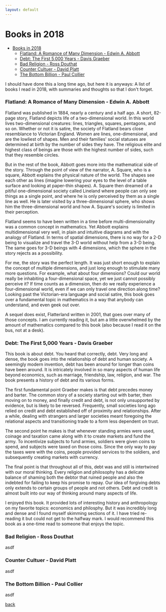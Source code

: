 ```yaml
---
layout: default
---
```

# Books in 2018

- [Books in 2018](#books-in-2018)
    - [Flatland: A Romance of Many Dimension - Edwin A. Abbott](#flatland-a-romance-of-many-dimension---edwin-a-abbott)
    - [Debt: The First 5,000 Years - Davis Graeber](#debt-the-first-5000-years---davis-graeber)
    - [Bad Religion - Ross Douthat](#bad-religion---ross-douthat)
    - [Counter Cultuer - David Platt](#counter-cultuer---david-platt)
    - [The Bottom Billion - Paul Collier](#the-bottom-billion---paul-collier)


I should have done this a long time ago, but here it is anyways: A list of books I read in 2018, with summaries and thoughts so that I don't forget.

### Flatland: A Romance of Many Dimension - Edwin A. Abbott

Flatland was published in 1884, nearly a century and a half ago. A short, 82-page story, Flatland depicts life of a two-dimensional world. In this world lives two-dimensional creatures: lines, triangles, squares, pentagons, and so on. Whether or not it is satire, the society of Flatland bears close resemblance to Victorian England. Women are lines, one-dimensional, and are the lowliest of shapes. Men and their families' social statuses are determined at birth by the number of sides they have. The religious elite and highest class of beings are those with the highest number of sides, such that they resemble circles.

But in the rest of the book, Abbott goes more into the mathematical side of the story. Through the point of view of the narrator, A. Square, who is a square, Abbott explains the physical nature of the world. The shapes see each other as lines (imagine lowering your eyes to the level of a table surface and looking at paper-thin shapes). A. Square then dreamed of a pitiful one-dimensional society called Lineland where people can only see things as a single point, and where he is only perceived by them as a single line as well. He is later visited by a three-dimensional sphere, who shows him the three-dimensional world and how A. Square's society is limited in their perception.

Flatland seems to have been written in a time before multi-dimensionality was a common concept in mathematics. Yet Abbott explains multidimensional very well, in plain and intuitive diagrams and with the analogy of Flatland. In terms of spatial dimensions, there is no way for a 2-D being to visualize and travel the 3-D world without help from a 3-D being. The same goes for 3-D beings with 4 dimensions, which the sphere in the story rejects as a possibility.

For me, the story was the perfect length. It was just short enough to explain the concept of multiple dimensions, and just long enough to stimulate many more questions. For example, what about four dimensions? Could our world really be inhabiting a four-dimensional space, yet we just cannot possibly perceive it? If time counts as a dimension, then do we really experience a four-dimensional world, even if we can only travel one direction along time? Looking past the Victorian-era language and social satire, this book goes over a fundamental topic in mathematics in a way that anybody can understand, and even geek out over.

A sequel does exist, Flatterland written in 2001, that goes over many of those concepts. I am currently reading it, but am a little overwhelmed by the amount of mathematics compared to this book (also because I read it on the bus, not at a desk).

### Debt: The First 5,000 Years - Davis Graeber

This book is about debt. You heard that correctly, debt. Very long and dense, the book goes into the relationship of debt and human society. A seemingly modern invention, debt has been around for longer than coins have been around. It is intricately involved in so many aspects of human life beyond economics, such as marriage, friendship, law, religion, and war. The book presents a history of debt and its various forms.

The first fundamental point Graeber makes is that debt precedes money and barter. The common story of a society starting out with barter, then moving on to money, and finally credit and debt, is not only unsupported by evidence, but is likely to be reversed. Frequently, small societies long ago relied on credit and debt established off of proximity and relationships. After a while, dealing with strangers and larger societies meant foregoing the relational aspects and transitioning trade to a form less dependent on trust.

The second point he makes is that whenever standing armies were used, coinage and taxation came along with it to create markets and fund the army. To incentivize subjects to fund armies, soldiers were given coins to spend, and subjects were taxed on those coins. Since the only way to pay the taxes were with the coins, people provided services to the soldiers, and subsequently creating markets with currency.

The final point is that throughout all of this, debt was and still is intertwined with our moral thinking. Every religion and philosophy has a delicate balance of shaming both the debtor that ruined people and also the indebted for failing to keep his promise to repay. Our idea of forgiving debts only extends to certain groups of people and not others. Debt and credit is almost built into our way of thinking around many aspects of life.

I enjoyed this book. It provided lots of interesting history and anthropology on my favorite topics: economics and philosphy. But it was incredibly long and dense and I found myself skimming sections of it. I have tried re-reading it but could not get to the halfway mark. I would recommend this book as a one-time read to someone that enjoys the topic.

### Bad Religion - Ross Douthat

asdf

### Counter Cultuer - David Platt

asdf

### The Bottom Billion - Paul Collier

asdf

[back](../)
